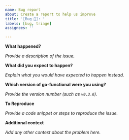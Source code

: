 ```yaml
---
name: Bug report
about: Create a report to help us improve
title: '[Bug 🐛]: '
labels: [bug, triage]
assignees: ''

---
```


**What happened?**

_Provide a description of the issue._

**What did you expect to happen?**

_Explain what you would have expected to happen instead._

**Which version of go-functional were you using?**

_Provide the version number (such as `v0.3.0`)._

**To Reproduce**

_Provide a code snippet or steps to reproduce the issue._

**Additional context**

_Add any other context about the problem here._
